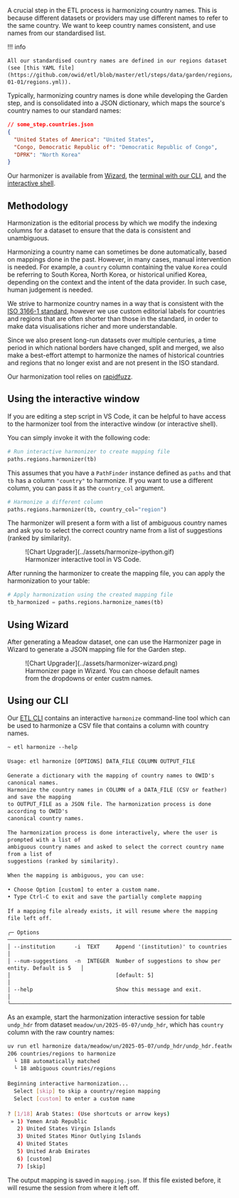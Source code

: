 A crucial step in the ETL process is harmonizing country names. This is because different datasets or providers may use different names to refer to the same country. We want to keep country names consistent, and use names from our standardised list.

!!! info

    All our standardised country names are defined in our regions dataset (see [this YAML file](https://github.com/owid/etl/blob/master/etl/steps/data/garden/regions/2023-01-01/regions.yml)).

Typically, harmonizing country names is done while developing the Garden step, and is consolidated into a JSON dictionary, which maps the source's country names to our standard names:

```json
// some_step.countries.json
{
  "United States of America": "United States",
  "Congo, Democratic Republic of": "Democratic Republic of Congo",
  "DPRK": "North Korea"
}
```

Our harmonizer is available from [Wizard](#using-wizard), the [terminal with our CLI](#using-our-cli), and the [interactive shell](#using-the-interactive-shell).

## Methodology

Harmonization is the editorial process by which we modify the indexing columns for a dataset to ensure that the data is consistent and unambiguous.

Harmonizing a country name can sometimes be done automatically, based on mappings done in the past. However, in many cases, manual intervention is needed. For example, a `country` column containing the value `Korea` could be referring to South Korea, North Korea, or historical unified Korea, depending on the context and the intent of the data provider. In such case, human judgement is needed.

We strive to harmonize country names in a way that is consistent with the [ISO 3166-1 standard](https://en.wikipedia.org/wiki/ISO_3166-1), however we use custom editorial labels for countries and regions that are often shorter than those in the standard, in order to make data visualisations richer and more understandable.

Since we also present long-run datasets over multiple centuries, a time period in which national borders have changed, split and merged, we also make a best-effort attempt to harmonize the names of historical countries and regions that no longer exist and are not present in the ISO standard.

Our harmonization tool relies on [rapidfuzz](https://github.com/rapidfuzz/RapidFuzz).

## Using the interactive window

If you are editing a step script in VS Code, it can be helpful to have access to the harmonizer tool from the interactive window (or interactive shell).

You can simply invoke it with the following code:

```python
# Run interactive harmonizer to create mapping file
paths.regions.harmonizer(tb)
```

This assumes that you have a `PathFinder` instance defined as `paths` and that `tb` has a column `"country"` to harmonize. If you want to use a different column, you can pass it as the `country_col` argument.

```python
# Harmonize a different column
paths.regions.harmonizer(tb, country_col="region")
```

The harmonizer will present a form with a list of ambiguous country names and ask you to select the correct country name from a list of suggestions (ranked by similarity).

<figure markdown="span">
  ![Chart Upgrader](../assets/harmonize-ipython.gif)
  <figcaption>Harmonizer interactive tool in VS Code.</figcaption>
</figure>

After running the harmonizer to create the mapping file, you can apply the harmonization to your table:

```python
# Apply harmonization using the created mapping file
tb_harmonized = paths.regions.harmonize_names(tb)
```

## Using Wizard

After generating a Meadow dataset, one can use the Harmonizer page in Wizard to generate a JSON mapping file for the Garden step.

<figure markdown="span">
  ![Chart Upgrader](../assets/harmonizer-wizard.png)
  <figcaption>Harmonizer page in Wizard. You can choose default names from the dropdowns or enter custm names.</figcaption>
</figure>

## Using our CLI

Our [ETL CLI](../etl-cli.md) contains an interactive `harmonize` command-line tool which can be used to harmonize a CSV file that contains a column with country names.

```
~ etl harmonize --help

Usage: etl harmonize [OPTIONS] DATA_FILE COLUMN OUTPUT_FILE

Generate a dictionary with the mapping of country names to OWID's canonical names.
Harmonize the country names in COLUMN of a DATA_FILE (CSV or feather) and save the mapping
to OUTPUT_FILE as a JSON file. The harmonization process is done according to OWID's
canonical country names.

The harmonization process is done interactively, where the user is prompted with a list of
ambiguous country names and asked to select the correct country name from a list of
suggestions (ranked by similarity).

When the mapping is ambiguous, you can use:

• Choose Option [custom] to enter a custom name.
• Type Ctrl-C to exit and save the partially complete mapping

If a mapping file already exists, it will resume where the mapping file left off.

╭─ Options ────────────────────────────────────────────────────────────────────────────────╮
│ --institution      -i  TEXT     Append '(institution)' to countries                      │
│ --num-suggestions  -n  INTEGER  Number of suggestions to show per entity. Default is 5   │
│                                 [default: 5]                                             │
│ --help                          Show this message and exit.                              │
╰──────────────────────────────────────────────────────────────────────────────────────────╯
```

As an example, start the harmonization interactive session for table `undp_hdr` from dataset `meadow/un/2025-05-07/undp_hdr`, which has `country` column with the raw country names:

```bash
uv run etl harmonize data/meadow/un/2025-05-07/undp_hdr/undp_hdr.feather country mapping.json
206 countries/regions to harmonize
  └ 188 automatically matched
  └ 18 ambiguous countries/regions

Beginning interactive harmonization...
  Select [skip] to skip a country/region mapping
  Select [custom] to enter a custom name

? [1/18] Arab States: (Use shortcuts or arrow keys)
 » 1) Yemen Arab Republic
   2) United States Virgin Islands
   3) United States Minor Outlying Islands
   4) United States
   5) United Arab Emirates
   6) [custom]
   7) [skip]
```

The output mapping is saved in `mapping.json`. If this file existed before, it will resume the session from where it left off.

